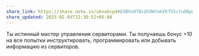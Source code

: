 ```yaml
---
share_link: https://share.note.sx/uknxbcp4#EOBVo8TBcQC0WlmkEKTV5ctuDBpmrq0Uvsndtxf+AfI
share_updated: 2025-02-03T12:30:52+05:00
---
```

Ты истинный мастер управления сервиторами. Ты получаешь бонус +10 на все попытки инструктировать, программировать или добывать информацию из сервиторов.